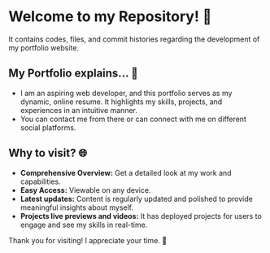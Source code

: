 # Welcome to my Repository! 🌟

It contains codes, files, and commit histories regarding the development of my portfolio website.

## My Portfolio explains... 🚀

- I am an aspiring web developer, and this portfolio serves as my dynamic, online resume. It highlights my skills, projects, and experiences in an intuitive manner. 
- You can contact me from there or can connect with me on different social platforms.

## Why to visit? 🌐

- **Comprehensive Overview:** Get a detailed look at my work and capabilities.
- **Easy Access:** Viewable on any device.
- **Latest updates:** Content is regularly updated and polished to provide meaningful insights about myself.
- **Projects live previews and videos:** It has deployed projects for users to engage and see my skills in real-time.

Thank you for visiting! I appreciate your time. 🙏

